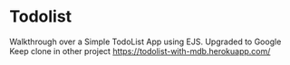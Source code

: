 # Todolist
Walkthrough over a Simple TodoList App using EJS. Upgraded to Google Keep clone in other project
https://todolist-with-mdb.herokuapp.com/
